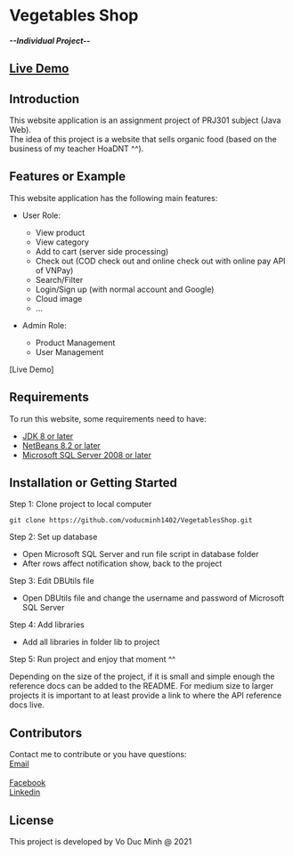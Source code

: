 # Vegetables Shop <h5>--Individual Project--<h5>

## [Live Demo]()	
	
## Introduction

This website application is an assignment project of PRJ301 subject (Java Web). <br>
The idea of this project is a website that sells organic food (based on the business of my teacher HoaDNT ^^).

## Features or Example

This website application has the following main features:

- User Role:
  + View product
  + View category
  + Add to cart (server side processing)
  + Check out (COD check out and online check out with online pay API of VNPay)
  + Search/Filter
  + Login/Sign up (with normal account and Google)
  + Cloud image
  + ...
  
- Admin Role:
  + Product Management
  + User Management

[Live Demo]

## Requirements

To run this website, some requirements need to have:
+ [JDK 8 or later](https://www.oracle.com/java/technologies/javase/javase8-archive-downloads.html)
+ [NetBeans 8.2 or later](https://netbeans.apache.org/)
+ [Microsoft SQL Server 2008 or later](https://www.microsoft.com/en-us/sql-server/sql-server-downloads)


## Installation or Getting Started

Step 1: Clone project to local computer

	git clone https://github.com/voducminh1402/VegetablesShop.git

Step 2: Set up database
 - Open Microsoft SQL Server and run file script in database folder
 - After rows affect notification show, back to the project

Step 3: Edit DBUtils file
 - Open DBUtils file and change the username and password of Microsoft SQL Server

Step 4: Add libraries
 - Add all libraries in folder lib to project

Step 5: Run project and enjoy that moment ^^

    

Depending on the size of the project, if it is small and simple enough the reference docs can be added to the README. For medium size to larger projects it is important to at least provide a link to where the API reference docs live.

## Contributors

Contact me to contribute or you have questions:
<br>[Email](mailto:voducminh.work@gmail.com)	
<br>[Facebook](https://www.facebook.com/)
<br>[Linkedin](https://www.linkedin.com/in/minhvd0406/)

## License

This project is developed by Vo Duc Minh @ 2021
